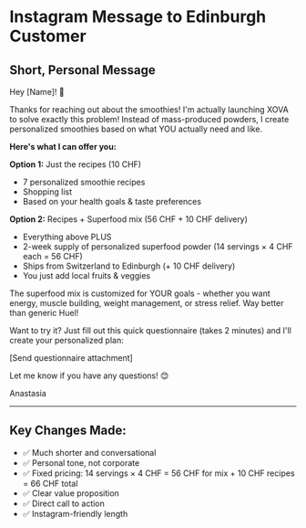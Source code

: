 # Instagram Message to Edinburgh Customer

## Short, Personal Message

Hey [Name]! 👋

Thanks for reaching out about the smoothies!
I'm actually launching XOVA to solve exactly this problem! Instead of mass-produced powders, I create personalized smoothies based on what YOU actually need and like.

**Here's what I can offer you:**

**Option 1:** Just the recipes (10 CHF)
- 7 personalized smoothie recipes
- Shopping list
- Based on your health goals & taste preferences

**Option 2:** Recipes + Superfood mix (56 CHF + 10 CHF delivery)
- Everything above PLUS
- 2-week supply of personalized superfood powder (14 servings × 4 CHF each = 56 CHF)
- Ships from Switzerland to Edinburgh (+ 10 CHF delivery)
- You just add local fruits & veggies

The superfood mix is customized for YOUR goals - whether you want energy, muscle building, weight management, or stress relief. Way better than generic Huel!

Want to try it? Just fill out this quick questionnaire (takes 2 minutes) and I'll create your personalized plan:

[Send questionnaire attachment]

Let me know if you have any questions! 😊

Anastasia

---

## Key Changes Made:
- ✅ Much shorter and conversational
- ✅ Personal tone, not corporate
- ✅ Fixed pricing: 14 servings × 4 CHF = 56 CHF for mix + 10 CHF recipes = 66 CHF total
- ✅ Clear value proposition
- ✅ Direct call to action
- ✅ Instagram-friendly length
